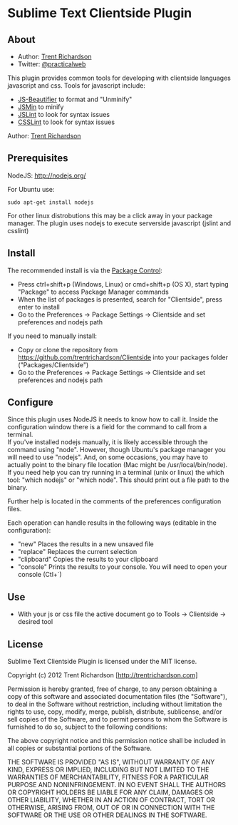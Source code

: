 Sublime Text Clientside Plugin
==============================

About
-----

- Author: [Trent Richardson](http://trentrichardson.com)
- Twitter: [@practicalweb](http://twitter.com/practicalweb)

This plugin provides common tools for developing with clientside languages 
javascript and css. Tools for javascript include:

- [JS-Beautifier](http://jsbeautifier.org/) to format and "Unminify"
- [JSMin](http://www.crockford.com/javascript/jsmin.html) to minify
- [JSLint](http://www.jslint.com/) to look for syntax issues
- [CSSLint](http://csslint.net/) to look for syntax issues

Author: [Trent Richardson](http://trentrichardson.com)

Prerequisites
-------------
NodeJS: <http://nodejs.org/>

For Ubuntu use: 

	sudo apt-get install nodejs

For other linux distrobutions this may be a click away in your package manager. 
The plugin uses nodejs to execute serverside javascript (jslint and csslint)


Install
-------
The recommended install is via the [Package Control](http://wbond.net/sublime_packages/package_control):
- Press ctrl+shift+p (Windows, Linux) or cmd+shift+p (OS X), start typing "Package" to access Package Manager commands
- When the list of packages is presented, search for "Clientside", press enter to install
- Go to the Preferences -> Package Settings -> Clientside and set preferences and nodejs path

If you need to manually install:
- Copy or clone the repository from https://github.com/trentrichardson/Clientside into your packages folder ("Packages/Clientside")
- Go to the Preferences -> Package Settings -> Clientside and set preferences and nodejs path

Configure
---------
Since this plugin uses NodeJS it needs to know how to call it.  Inside the configuration window there is a field for the command to call from a terminal.  
If you've installed nodejs manually, it is likely accessible through the command using "node".  However, though Ubuntu's package manager you will need to 
use "nodejs".  And, on some occasions, you may have to actually point to the binary file location (Mac might be /usr/local/bin/node).  If you need help you 
can try running in a terminal (unix or linux) the which tool: "which nodejs" or "which node".  This should print out a file path to the binary.

Further help is located in the comments of the preferences configuration files. 

Each operation can handle results in the following ways (editable in the configuration): 
- "new" Places the results in a new unsaved file
- "replace" Replaces the current selection
- "clipboard" Copies the results to your clipboard
- "console" Prints the results to your console. You will need to open your console (Ctl+`)

Use
---

- With your js or css file the active document go to Tools -> Clientside -> desired tool

License
-------

Sublime Text Clientside Plugin is licensed under the MIT license.

Copyright (c) 2012 Trent Richardson [http://trentrichardson.com]

Permission is hereby granted, free of charge, to any person obtaining a copy
of this software and associated documentation files (the "Software"), to deal
in the Software without restriction, including without limitation the rights
to use, copy, modify, merge, publish, distribute, sublicense, and/or sell
copies of the Software, and to permit persons to whom the Software is
furnished to do so, subject to the following conditions:

The above copyright notice and this permission notice shall be included in
all copies or substantial portions of the Software.

THE SOFTWARE IS PROVIDED "AS IS", WITHOUT WARRANTY OF ANY KIND, EXPRESS OR
IMPLIED, INCLUDING BUT NOT LIMITED TO THE WARRANTIES OF MERCHANTABILITY,
FITNESS FOR A PARTICULAR PURPOSE AND NONINFRINGEMENT. IN NO EVENT SHALL THE
AUTHORS OR COPYRIGHT HOLDERS BE LIABLE FOR ANY CLAIM, DAMAGES OR OTHER
LIABILITY, WHETHER IN AN ACTION OF CONTRACT, TORT OR OTHERWISE, ARISING FROM,
OUT OF OR IN CONNECTION WITH THE SOFTWARE OR THE USE OR OTHER DEALINGS IN 
THE SOFTWARE.
